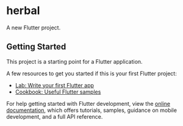 # herbal

A new Flutter project.

## Getting Started

This project is a starting point for a Flutter application.

A few resources to get you started if this is your first Flutter project:

- [Lab: Write your first Flutter app](https://docs.flutter.dev/get-started/codelab)
- [Cookbook: Useful Flutter samples](https://docs.flutter.dev/cookbook)

For help getting started with Flutter development, view the
[online documentation](https://docs.flutter.dev/), which offers tutorials,
samples, guidance on mobile development, and a full API reference.


<!-- https://preview.themeforest.net/item/cannabia-medical-marijuana-cbd-oil-elementor-template-kit/full_screen_preview/32537536https://preview.themeforest.net/item/cannabia-medical-marijuana-cbd-oil-elementor-template-kit/full_screen_preview/32537536 -->